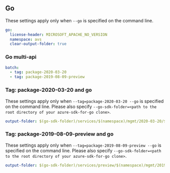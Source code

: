## Go

These settings apply only when `--go` is specified on the command line.

``` yaml $(go)
go:
  license-header: MICROSOFT_APACHE_NO_VERSION
  namespace: avs
  clear-output-folder: true
```

### Go multi-api

``` yaml $(go) && $(multiapi)
batch:
  - tag: package-2020-03-20
  - tag: package-2019-08-09-preview
```

### Tag: package-2020-03-20 and go

These settings apply only when `--tag=package-2020-03-20 --go` is specified on the command line.
Please also specify `--go-sdk-folder=<path to the root directory of your azure-sdk-for-go clone>`.

``` yaml $(tag) == 'package-2020-03-20' && $(go)
output-folder: $(go-sdk-folder)/services/$(namespace)/mgmt/2020-03-20/$(namespace)
```

### Tag: package-2019-08-09-preview and go

These settings apply only when `--tag=package-2019-08-09-preview --go` is specified on the command line.
Please also specify `--go-sdk-folder=<path to the root directory of your azure-sdk-for-go clone>`.

``` yaml $(tag) == 'package-2019-08-09-preview' && $(go)
output-folder: $(go-sdk-folder)/services/preview/$(namespace)/mgmt/2019-08-09-preview/$(namespace)
```
